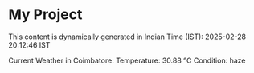 # My Project

This content is dynamically generated in Indian Time (IST): 2025-02-28 20:12:46 IST


Current Weather in Coimbatore:
Temperature: 30.88 °C
Condition: haze
